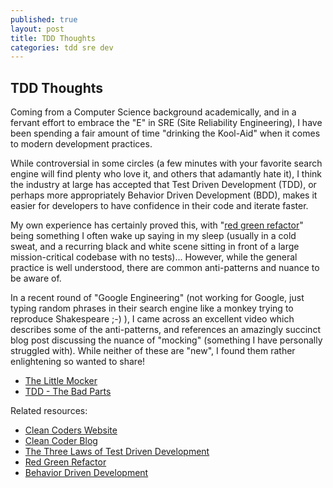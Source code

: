 ```yaml
---
published: true
layout: post
title: TDD Thoughts
categories: tdd sre dev
---
```

## TDD Thoughts

Coming from a Computer Science background academically, and in a fervant effort to embrace the "E" in SRE (Site Reliability Engineering), I have been spending a fair amount of time "drinking the Kool-Aid" when it comes to modern development practices.

While controversial in some circles (a few minutes with your favorite search engine will find plenty who love it, and others that adamantly hate it), I think the industry at large has accepted that Test Driven Development (TDD), or perhaps more appropriately Behavior Driven Development (BDD), makes it easier for developers to have confidence in their code and iterate faster.

My own experience has certainly proved this, with "[red green refactor](http://http://blog.cleancoder.com/uncle-bob/2014/12/17/TheCyclesOfTDD.html)" being something I often wake up saying in my sleep (usually in a cold sweat, and a recurring black and white scene sitting in front of a large mission-critical codebase with no tests)...  However, while the general practice is well understood, there are common anti-patterns and nuance to be aware of.

In a recent round of "Google Engineering" (not working for Google, just typing random phrases in their search engine like a monkey trying to reproduce Shakespeare ;-) ), I came across an excellent video which describes some of the anti-patterns, and references an amazingly succinct blog post discussing the nuance of "mocking" (something I have personally struggled with).  While neither of these are "new", I found them rather enlightening so wanted to share!

- [The Little Mocker](https://8thlight.com/blog/uncle-bob/2014/05/14/TheLittleMocker.html)
- [TDD - The Bad Parts](https://youtu.be/xPL84vvLwXA)

Related resources:

- [Clean Coders Website](https://cleancoders.com)
- [Clean Coder Blog](http://blog.cleancoder.com)
- [The Three Laws of Test Driven Development](http://programmer.97things.oreilly.com/wiki/index.php/The_Three_Laws_of_Test-Driven_Development)
- [Red Green Refactor](http://www.jamesshore.com/Blog/Red-Green-Refactor.html)
- [Behavior Driven Development](https://en.wikipedia.org/wiki/Behavior-driven_development)

